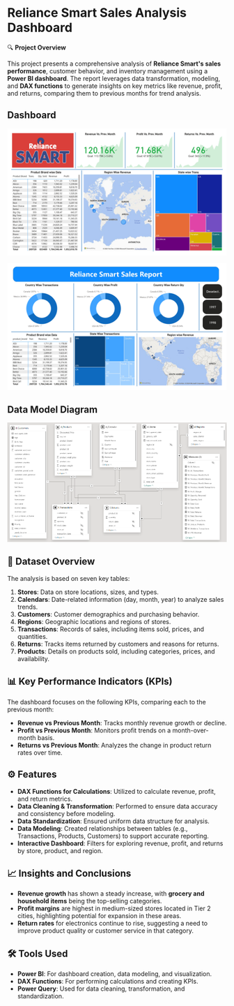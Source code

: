 # Reliance Smart Sales Analysis Dashboard

🔍 **Project Overview**  

This project presents a comprehensive analysis of **Reliance Smart's sales performance**, customer behavior, and inventory management using a **Power BI dashboard**. The report leverages data transformation, modeling, and **DAX functions** to generate insights on key metrics like revenue, profit, and returns, comparing them to previous months for trend analysis.

## **Dashboard**

 ![Screenshot of the application](/dashboard_page-0001.jpg)

 ![Screenshot of the application](/dashboard2_page-0001.jpg)

## **Data Model Diagram**

 ![Screenshot of the application](/dmd.png)

## 📁 **Dataset Overview**  
The analysis is based on seven key tables:

1. **Stores**: Data on store locations, sizes, and types.
2. **Calendars**: Date-related information (day, month, year) to analyze sales trends.
3. **Customers**: Customer demographics and purchasing behavior.
4. **Regions**: Geographic locations and regions of stores.
5. **Transactions**: Records of sales, including items sold, prices, and quantities.
6. **Returns**: Tracks items returned by customers and reasons for returns.
7. **Products**: Details on products sold, including categories, prices, and availability.

## 📊 **Key Performance Indicators (KPIs)**
The dashboard focuses on the following KPIs, comparing each to the previous month:

- **Revenue vs Previous Month**: Tracks monthly revenue growth or decline.
- **Profit vs Previous Month**: Monitors profit trends on a month-over-month basis.
- **Returns vs Previous Month**: Analyzes the change in product return rates over time.

## ⚙️ **Features**
- **DAX Functions for Calculations**: Utilized to calculate revenue, profit, and return metrics.
- **Data Cleaning & Transformation**: Performed to ensure data accuracy and consistency before modeling.
- **Data Standardization**: Ensured uniform data structure for analysis.
- **Data Modeling**: Created relationships between tables (e.g., Transactions, Products, Customers) to support accurate reporting.
- **Interactive Dashboard**: Filters for exploring revenue, profit, and returns by store, product, and region.

## 📈 **Insights and Conclusions**
- **Revenue growth** has shown a steady increase, with **grocery and household items** being the top-selling categories.
- **Profit margins** are highest in medium-sized stores located in Tier 2 cities, highlighting potential for expansion in these areas.
- **Return rates** for electronics continue to rise, suggesting a need to improve product quality or customer service in that category.

## 🛠️ **Tools Used**
- **Power BI**: For dashboard creation, data modeling, and visualization.
- **DAX Functions**: For performing calculations and creating KPIs.
- **Power Query**: Used for data cleaning, transformation, and standardization.



